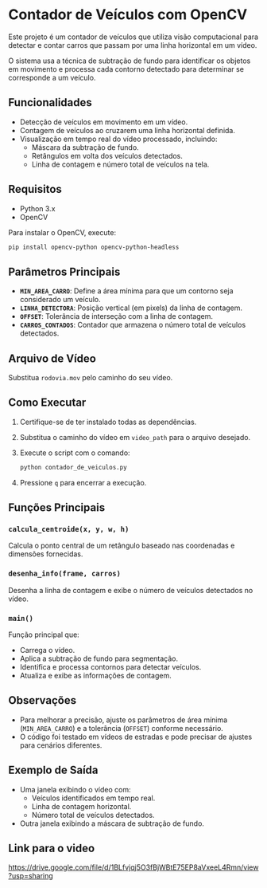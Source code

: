 # Contador de Veículos com OpenCV

Este projeto é um contador de veículos que utiliza visão computacional para detectar e contar carros que passam por uma linha horizontal em um vídeo. 

O sistema usa a técnica de subtração de fundo para identificar os objetos em movimento e processa cada contorno detectado para determinar se corresponde a um veículo.

## Funcionalidades

- Detecção de veículos em movimento em um vídeo.
- Contagem de veículos ao cruzarem uma linha horizontal definida.
- Visualização em tempo real do vídeo processado, incluindo:
  - Máscara da subtração de fundo.
  - Retângulos em volta dos veículos detectados.
  - Linha de contagem e número total de veículos na tela.

## Requisitos

- Python 3.x
- OpenCV

Para instalar o OpenCV, execute:

```bash
pip install opencv-python opencv-python-headless
```

## Parâmetros Principais

- **`MIN_AREA_CARRO`**: Define a área mínima para que um contorno seja considerado um veículo.
- **`LINHA_DETECTORA`**: Posição vertical (em pixels) da linha de contagem.
- **`OFFSET`**: Tolerância de interseção com a linha de contagem.
- **`CARROS_CONTADOS`**: Contador que armazena o número total de veículos detectados.

## Arquivo de Vídeo

Substitua `rodovia.mov` pelo caminho do seu vídeo.

## Como Executar

1. Certifique-se de ter instalado todas as dependências.
2. Substitua o caminho do vídeo em `video_path` para o arquivo desejado.
3. Execute o script com o comando:

   ```bash
   python contador_de_veiculos.py
   ```

4. Pressione `q` para encerrar a execução.

## Funções Principais

### `calcula_centroide(x, y, w, h)`

Calcula o ponto central de um retângulo baseado nas coordenadas e dimensões fornecidas.

### `desenha_info(frame, carros)`

Desenha a linha de contagem e exibe o número de veículos detectados no vídeo.

### `main()`


Função principal que:

- Carrega o vídeo.
- Aplica a subtração de fundo para segmentação.
- Identifica e processa contornos para detectar veículos.
- Atualiza e exibe as informações de contagem.

## Observações

- Para melhorar a precisão, ajuste os parâmetros de área mínima (`MIN_AREA_CARRO`) e a tolerância (`OFFSET`) conforme necessário.
- O código foi testado em vídeos de estradas e pode precisar de ajustes para cenários diferentes.

## Exemplo de Saída

- Uma janela exibindo o vídeo com:
  - Veículos identificados em tempo real.
  - Linha de contagem horizontal.
  - Número total de veículos detectados.
- Outra janela exibindo a máscara de subtração de fundo.

## Link para o video
https://drive.google.com/file/d/1BLfvjqj5O3fBjWBtE75EP8aVxeeL4Rmn/view?usp=sharing

